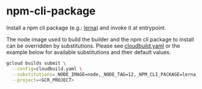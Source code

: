 # npm-cli-package

Install a npm cli package (e.g.: [lerna](https://github.com/lerna/lerna)) and
invoke it at entrypoint.

The node image used to build the builder and the npm cli package to install
can be overridden by substitutions. Please see
[cloudbuild.yaml](cloudbuild.yaml)  or the example below for available substitutions and their
default values.

```sh
gcloud builds submit \
  --config=cloudbuild.yaml \
  --substitutions=_NODE_IMAGE=node,_NODE_TAG=12,_NPM_CLI_PACKAGE=lerna \
  --project=<GCR_PROJECT>
```
